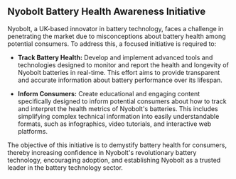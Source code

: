 ## Nyobolt Battery Health Awareness Initiative

Nyobolt, a UK-based innovator in battery technology, faces a challenge in penetrating the market due to misconceptions about battery health among potential consumers. To address this, a focused initiative is required to:

- **Track Battery Health:** Develop and implement advanced tools and technologies designed to monitor and report the health and longevity of Nyobolt batteries in real-time. This effort aims to provide transparent and accurate information about battery performance over its lifespan.
  
- **Inform Consumers:** Create educational and engaging content specifically designed to inform potential consumers about how to track and interpret the health metrics of Nyobolt's batteries. This includes simplifying complex technical information into easily understandable formats, such as infographics, video tutorials, and interactive web platforms.

The objective of this initiative is to demystify battery health for consumers, thereby increasing confidence in Nyobolt's revolutionary battery technology, encouraging adoption, and establishing Nyobolt as a trusted leader in the battery technology sector.

